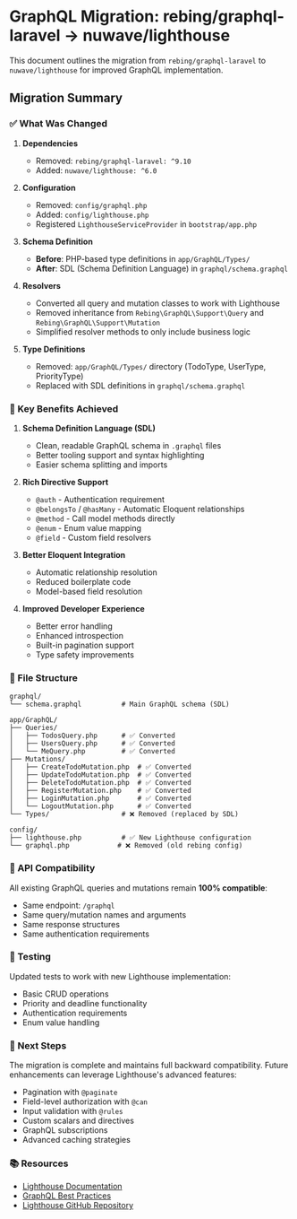 # GraphQL Migration: rebing/graphql-laravel → nuwave/lighthouse

This document outlines the migration from `rebing/graphql-laravel` to `nuwave/lighthouse` for improved GraphQL implementation.

## Migration Summary

### ✅ What Was Changed

1. **Dependencies**
   - Removed: `rebing/graphql-laravel: ^9.10`
   - Added: `nuwave/lighthouse: ^6.0`

2. **Configuration**
   - Removed: `config/graphql.php`
   - Added: `config/lighthouse.php`
   - Registered `LighthouseServiceProvider` in `bootstrap/app.php`

3. **Schema Definition**
   - **Before**: PHP-based type definitions in `app/GraphQL/Types/`
   - **After**: SDL (Schema Definition Language) in `graphql/schema.graphql`

4. **Resolvers**
   - Converted all query and mutation classes to work with Lighthouse
   - Removed inheritance from `Rebing\GraphQL\Support\Query` and `Rebing\GraphQL\Support\Mutation`
   - Simplified resolver methods to only include business logic

5. **Type Definitions**
   - Removed: `app/GraphQL/Types/` directory (TodoType, UserType, PriorityType)
   - Replaced with SDL definitions in `graphql/schema.graphql`

### 🎯 Key Benefits Achieved

1. **Schema Definition Language (SDL)**
   - Clean, readable GraphQL schema in `.graphql` files
   - Better tooling support and syntax highlighting
   - Easier schema splitting and imports

2. **Rich Directive Support**
   - `@auth` - Authentication requirement
   - `@belongsTo` / `@hasMany` - Automatic Eloquent relationships
   - `@method` - Call model methods directly
   - `@enum` - Enum value mapping
   - `@field` - Custom field resolvers

3. **Better Eloquent Integration**
   - Automatic relationship resolution
   - Reduced boilerplate code
   - Model-based field resolution

4. **Improved Developer Experience**
   - Better error handling
   - Enhanced introspection
   - Built-in pagination support
   - Type safety improvements

### 📁 File Structure

```
graphql/
└── schema.graphql          # Main GraphQL schema (SDL)

app/GraphQL/
├── Queries/
│   ├── TodosQuery.php      # ✅ Converted
│   ├── UsersQuery.php      # ✅ Converted
│   └── MeQuery.php         # ✅ Converted
├── Mutations/
│   ├── CreateTodoMutation.php  # ✅ Converted
│   ├── UpdateTodoMutation.php  # ✅ Converted
│   ├── DeleteTodoMutation.php  # ✅ Converted
│   ├── RegisterMutation.php    # ✅ Converted
│   ├── LoginMutation.php       # ✅ Converted
│   └── LogoutMutation.php      # ✅ Converted
└── Types/                  # ❌ Removed (replaced by SDL)

config/
├── lighthouse.php          # ✅ New Lighthouse configuration
└── graphql.php            # ❌ Removed (old rebing config)
```

### 🔄 API Compatibility

All existing GraphQL queries and mutations remain **100% compatible**:
- Same endpoint: `/graphql`
- Same query/mutation names and arguments
- Same response structures
- Same authentication requirements

### 🧪 Testing

Updated tests to work with new Lighthouse implementation:
- Basic CRUD operations
- Priority and deadline functionality  
- Authentication requirements
- Enum value handling

### 🚀 Next Steps

The migration is complete and maintains full backward compatibility. Future enhancements can leverage Lighthouse's advanced features:

- Pagination with `@paginate`
- Field-level authorization with `@can`
- Input validation with `@rules`
- Custom scalars and directives
- GraphQL subscriptions
- Advanced caching strategies

### 📚 Resources

- [Lighthouse Documentation](https://lighthouse-php.com/)
- [GraphQL Best Practices](https://graphql.org/learn/best-practices/)
- [Lighthouse GitHub Repository](https://github.com/nuwave/lighthouse)